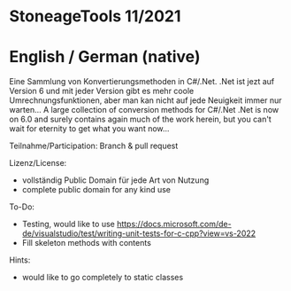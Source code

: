 # StoneageTools 11/2021
# English / German (native)
Eine Sammlung von Konvertierungsmethoden in C#/.Net. .Net ist jezt auf Version 6 und mit jeder Version gibt es mehr coole Umrechnungsfunktionen, aber man kan nicht auf jede Neuigkeit immer nur warten...
A large collection of conversion methods for C#/.Net .Net is now on 6.0 and surely contains again much of the work herein, but you can't wait for eternity to get what you want now...

Teilnahme/Participation: Branch & pull request

Lizenz/License: 
- vollständig Public Domain für jede Art von Nutzung
- complete public domain for any kind use

To-Do:
- Testing, would like to use https://docs.microsoft.com/de-de/visualstudio/test/writing-unit-tests-for-c-cpp?view=vs-2022
- Fill skeleton methods with contents

Hints:
- would like to go completely to static classes
